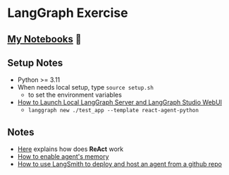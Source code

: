 # LangGraph Exercise

## [My Notebooks][8] 💝

## Setup Notes
* Python >= 3.11
* When needs local setup, type `source setup.sh` 
  * to set the environment variables
* [How to Launch Local LangGraph Server and LangGraph Studio WebUI][6]
  *  `langgraph new ./test_app --template react-agent-python`

## Notes
* [Here][3] explains how does <b>ReAct</b> work
* [How to enable agent's memory][4]
* [How to use LangSmith to deploy and host an agent from a github repo][5]


[1]:https://academy.langchain.com/courses/take/intro-to-langgraph/lessons/
[2]:https://github.com/langchain-ai/langchain-academy
[3]:https://github.com/langchain-ai/langchain-academy/blob/main/module-1/agent.ipynb
[4]:https://github.com/langchain-ai/langchain-academy/blob/main/module-1/agent-memory.ipynb
[5]:https://academy.langchain.com/courses/take/intro-to-langgraph/lessons/58239303-lesson-8-intro-to-deployment
[6]:https://langchain-ai.github.io/langgraph/tutorials/langgraph-platform/local-server/#__tabbed_1_1
[8]:https://github.com/hanhanwu/Hanhan_LangGraph_Exercise/blob/main/RAG_Chatbot/ReadMe.md

